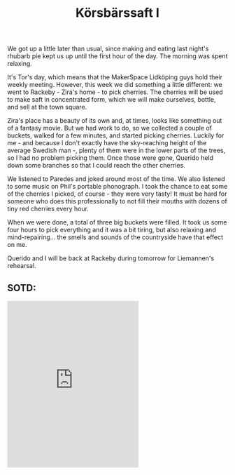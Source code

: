 ﻿---
title: "Körsbärssaft I"
comments: true
categories:
    - blog
tags:
    - blog
    - life
    - du gamla du fria   
---

We got up a little later than usual, since making and eating last night's rhubarb pie kept us up until the first hour of the day. The morning was spent relaxing. 

It's Tor's day, which means that the MakerSpace Lidköping guys hold their weekly meeting. However, this week we did something a little different: we went to Rackeby - Zira's home - to pick cherries. The cherries will be used to make saft in concentrated form, which we will make ourselves, bottle, and sell at the town square. 

Zira's place has a beauty of its own and, at times, looks like something out of a fantasy movie. But we had work to do, so we collected a couple of buckets, walked for a few minutes, and started picking cherries. Luckily for me - and because I don't exactly have the sky-reaching height of the average Swedish man -, plenty of them were in the lower parts of the trees, so I had no problem picking them. Once those were gone, Querido held down some branches so that I could reach the other cherries. 

We listened to Paredes and joked around most of the time. We also listened to some music on Phil's portable phonograph. I took the chance to eat some of the cherries I picked, of course - they were very tasty! It must be hard for someone who does this professionally to not fill their mouths with dozens of tiny red cherries every hour. 

When we were done, a total of three big buckets were filled. It took us some four hours to pick everything and it was a bit tiring, but also relaxing and mind-repairing... the smells and sounds of the countryside have that effect on me. 

Querido and I will be back at Rackeby during tomorrow for Liemannen's rehearsal. 

## SOTD:
<iframe src="https://open.spotify.com/embed/track/38YCS3Lqyw8ipiJds4P3bJ" width="300" height="380" frameborder="0" allowtransparency="true" allow="encrypted-media"></iframe>


